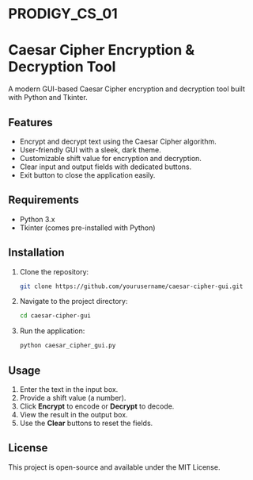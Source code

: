 # PRODIGY_CS_01

# Caesar Cipher Encryption & Decryption Tool

A modern GUI-based Caesar Cipher encryption and decryption tool built with Python and Tkinter.

## Features
- Encrypt and decrypt text using the Caesar Cipher algorithm.
- User-friendly GUI with a sleek, dark theme.
- Customizable shift value for encryption and decryption.
- Clear input and output fields with dedicated buttons.
- Exit button to close the application easily.

## Requirements
- Python 3.x
- Tkinter (comes pre-installed with Python)

## Installation
1. Clone the repository:
   ```bash
   git clone https://github.com/yourusername/caesar-cipher-gui.git
   ```
2. Navigate to the project directory:
   ```bash
   cd caesar-cipher-gui
   ```
3. Run the application:
   ```bash
   python caesar_cipher_gui.py
   ```

## Usage
1. Enter the text in the input box.
2. Provide a shift value (a number).
3. Click **Encrypt** to encode or **Decrypt** to decode.
4. View the result in the output box.
5. Use the **Clear** buttons to reset the fields.

## License
This project is open-source and available under the MIT License.
